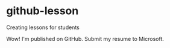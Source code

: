 # github-lesson
Creating lessons for students

Wow! I'm published on GitHub. Submit my resume to Microsoft.
